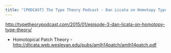 ```yaml
---
title: "[PODCAST] The Type Theory Podcast - Dan Licata on Homotopy Type Theory"
---
```


<http://typetheorypodcast.com/2015/01/episode-3-dan-licata-on-homotopy-type-theory/>

- Homotopical Patch Theory - <http://dlicata.web.wesleyan.edu/pubs/amlh14patch/amlh14patch.pdf>
